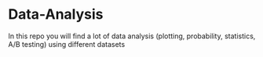 # Data-Analysis
In this repo you will find a lot of data analysis (plotting, probability, statistics, A/B testing) using different datasets 
